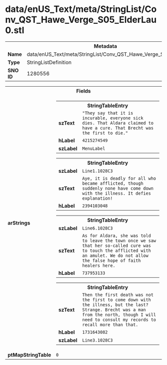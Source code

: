 <h1>data/enUS_Text/meta/StringList/Conv_QST_Hawe_Verge_S05_ElderLau0.stl</h1><table><tr><th colspan="100%">Metadata</th></tr><tr><td><b>Name</b></td><td>data/enUS_Text/meta/StringList/Conv_QST_Hawe_Verge_S05_ElderLau0.stl</td></tr><tr><td><b>Type</b></td><td>StringListDefinition</td></tr><tr><td><b>SNO ID</b></td><td>1280556</td></tr></table>

<table><tr><th colspan="100%">Fields</th></tr><tr><td><b>arStrings</b></td><td><table><tr><th colspan="100%">StringTableEntry</th></tr><tr><td><b>szText</b></td><td><code>"They say that it is incurable, everyone sick dies. That Aldara claimed to have a cure. That Brecht was the first to die."</code></td></tr><tr><td><b>hLabel</b></td><td><code>4215274549</code></td></tr><tr><td><b>szLabel</b></td><td><code>MenuLabel</code></td></tr></table>


<table><tr><th colspan="100%">StringTableEntry</th></tr><tr><td><b>szLabel</b></td><td><code>Line1.1028C3</code></td></tr><tr><td><b>szText</b></td><td><code>Aye, it is deadly for all who became afflicted, though suddenly none have come down with the illness. It defies explanation!</code></td></tr><tr><td><b>hLabel</b></td><td><code>2394103048</code></td></tr></table>


<table><tr><th colspan="100%">StringTableEntry</th></tr><tr><td><b>szLabel</b></td><td><code>Line6.1028C3</code></td></tr><tr><td><b>szText</b></td><td><code>As for Aldara, she was told to leave the town once we saw that her so-called cure was to touch the afflicted with an amulet. We do not allow the false hope of faith healers here.</code></td></tr><tr><td><b>hLabel</b></td><td><code>737953133</code></td></tr></table>


<table><tr><th colspan="100%">StringTableEntry</th></tr><tr><td><b>szText</b></td><td><code>Then the first death was not the first to come down with the illness, but the last? Strange. Brecht was a man from the north, though I will need to consult my records to recall more than that.</code></td></tr><tr><td><b>hLabel</b></td><td><code>1731643082</code></td></tr><tr><td><b>szLabel</b></td><td><code>Line3.1028C3</code></td></tr></table>


</td></tr><tr><td><b>ptMapStringTable</b></td><td><code>0</code></td></tr></table>

